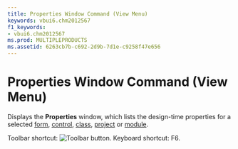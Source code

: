 ```yaml
---
title: Properties Window Command (View Menu)
keywords: vbui6.chm2012567
f1_keywords:
- vbui6.chm2012567
ms.prod: MULTIPLEPRODUCTS
ms.assetid: 6263cb7b-c692-2d9b-7d1e-c9258f47e656
---
```



# Properties Window Command (View Menu)

Displays the  **Properties** window, which lists the design-time properties for a selected [form](vbe-glossary.md), [control](vbe-glossary.md), [class](vbe-glossary.md), [project](vbe-glossary.md) or [module](vbe-glossary.md).

Toolbar shortcut: 
![Toolbar button](images/tbr_prop_ZA01201727.gif). Keyboard shortcut: F6.


